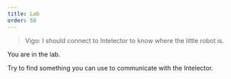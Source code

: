 ```yaml
---
title: Lab
order: 50
---
```


> Vigo: I should connect to Intelector to know where the little robot is.

You are in the lab.

Try to find something you can use to communicate with the Intelector.
